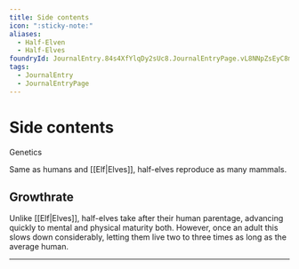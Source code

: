 ```yaml
---
title: Side contents
icon: ":sticky-note:"
aliases:
  - Half-Elven
  - Half-Elves
foundryId: JournalEntry.84s4XfYlqDy2sUc8.JournalEntryPage.vL8NNpZsEyC8mneJ
tags:
  - JournalEntry
  - JournalEntryPage
---
```


# Side contents
Genetics

Same as humans and [[Elf|Elves]], half-elves reproduce as many mammals.

## Growthrate

Unlike [[Elf|Elves]], half-elves take after their human parentage, advancing quickly to mental and physical maturity both. However, once an adult this slows down considerably, letting them live two to three times as long as the average human.

* * *